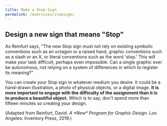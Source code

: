 ```yaml
---
title: Make a Stop Sign
permalink: /exercises/stopsign/
---
```


## Design a new sign that means "Stop"

As Reinfurt says, "The new Stop sign must not rely on existing symbolic conventions such as an octagon or a raised hand, graphic conventions such as a slash or an X, or literal conventions such as the word 'stop.' This will make your task difficult, perhaps even impossible. Can a single graphic ever be autonomous, not relying on a system of differences in which to register its meaning?"

You can create your Stop sign in whatever medium you desire. It could be a hand-drawn illustration, a photo of physical objects, or a digital image. **It is more important to engage with the difficulty of the assignment than it is to produce a beautiful object.** Which is to say, don't spend more than fifteen minutes so creating your design.

(Adapted from Reinfurt, David. *A \*New\* Program for Graphic Design*. Los Angeles: Inventory Press, 2019.)

